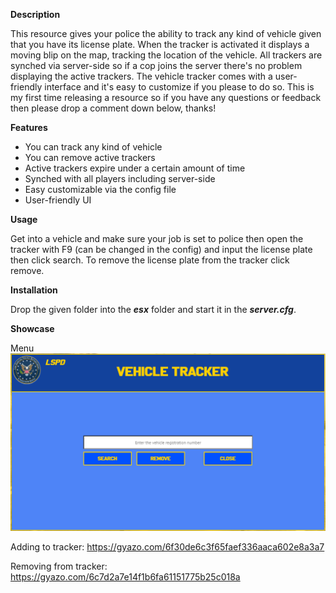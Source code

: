 **Description**

This resource gives your police the ability to track any kind of vehicle given that you have its license plate. When the tracker is activated it displays a moving blip on the map, tracking the location of the vehicle. All trackers are synched via server-side so if a cop joins the server there's no problem displaying the active trackers. The vehicle tracker comes with a user-friendly interface and it's easy to customize if you please to do so. This is my first time releasing a resource so if you have any questions or feedback then please drop a comment down below, thanks!

**Features**

* You can track any kind of vehicle
* You can remove active trackers
* Active trackers expire under a certain amount of time
* Synched with all players including server-side
* Easy customizable via the config file
* User-friendly UI

**Usage**

Get into a vehicle and make sure your job is set to police then open the tracker with F9 (can be changed in the config) and input the license plate then click search. To remove the license plate from the tracker click remove. 

**Installation**

Drop the given folder into the ***esx*** folder and start it in the ***server.cfg***.

**Showcase**

Menu
![menu](hitta-tracker/html/menu.png)

Adding to tracker:
https://gyazo.com/6f30de6c3f65faef336aaca602e8a3a7

Removing from tracker: 
https://gyazo.com/6c7d2a7e14f1b6fa61151775b25c018a

